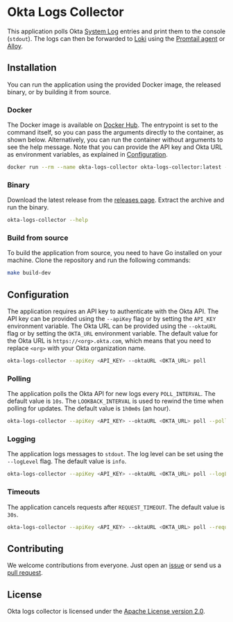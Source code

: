 # Okta Logs Collector

This application polls Okta [System Log](https://developer.okta.com/docs/reference/api/system-log/) entries and print them to the console (`stdout`). The logs can then be forwarded to [Loki](https://grafana.com/docs/loki/latest/) using the [Promtail agent](https://grafana.com/docs/loki/latest/send-data/promtail/) or [Alloy](https://grafana.com/docs/alloy/latest/).

## Installation

You can run the application using the provided Docker image, the released binary, or by building it from source.

### Docker

The Docker image is available on [Docker Hub](https://hub.docker.com/r/grafana/okta-logs-collector). The entrypoint is set to the command itself, so you can pass the arguments directly to the container, as shown below. Alternatively, you can run the container without arguments to see the help message. Note that you can provide the API key and Okta URL as environment variables, as explained in [Configuration](#configuration).

```bash
docker run --rm --name okta-logs-collector okta-logs-collector:latest --help
```

### Binary

Download the latest release from the [releases page](https://github.com/grafana/okta-logs-collector/releases/latest). Extract the archive and run the binary.

```bash
okta-logs-collector --help
```

### Build from source

To build the application from source, you need to have Go installed on your machine. Clone the repository and run the following commands:

```bash
make build-dev
```

## Configuration

The application requires an API key to authenticate with the Okta API. The API key can be provided using the `--apiKey` flag or by setting the `API_KEY` environment variable. The Okta URL can be provided using the `--oktaURL` flag or by setting the `OKTA_URL` environment variable. The default value for the Okta URL is `https://<org>.okta.com`, which means that you need to replace `<org>` with your Okta organization name.

```bash
okta-logs-collector --apiKey <API_KEY> --oktaURL <OKTA_URL> poll
```

### Polling

The application polls the Okta API for new logs every `POLL_INTERVAL`. The default value is `10s`. The `LOOKBACK_INTERVAL` is used to rewind the time when polling for updates. The default value is `1h0m0s` (an hour).

```bash
okta-logs-collector --apiKey <API_KEY> --oktaURL <OKTA_URL> poll --pollInterval 10s --lookbackInterval 1h
```

### Logging

The application logs messages to `stdout`. The log level can be set using the `--logLevel` flag. The default value is `info`.

```bash
okta-logs-collector --apiKey <API_KEY> --oktaURL <OKTA_URL> poll --logLevel debug
```

### Timeouts

The application cancels requests after `REQUEST_TIMEOUT`. The default value is `30s`.

```bash
okta-logs-collector --apiKey <API_KEY> --oktaURL <OKTA_URL> poll --requestTimeout 30s
```

## Contributing

We welcome contributions from everyone. Just open an [issue](https://github.com/grafana/okta-logs-collector/issues) or send us a [pull request](https://github.com/grafana/okta-logs-collector/pulls).

## License

Okta logs collector is licensed under the [Apache License version 2.0](https://github.com/grafana/okta-logs-collector/blob/main/LICENSE).
